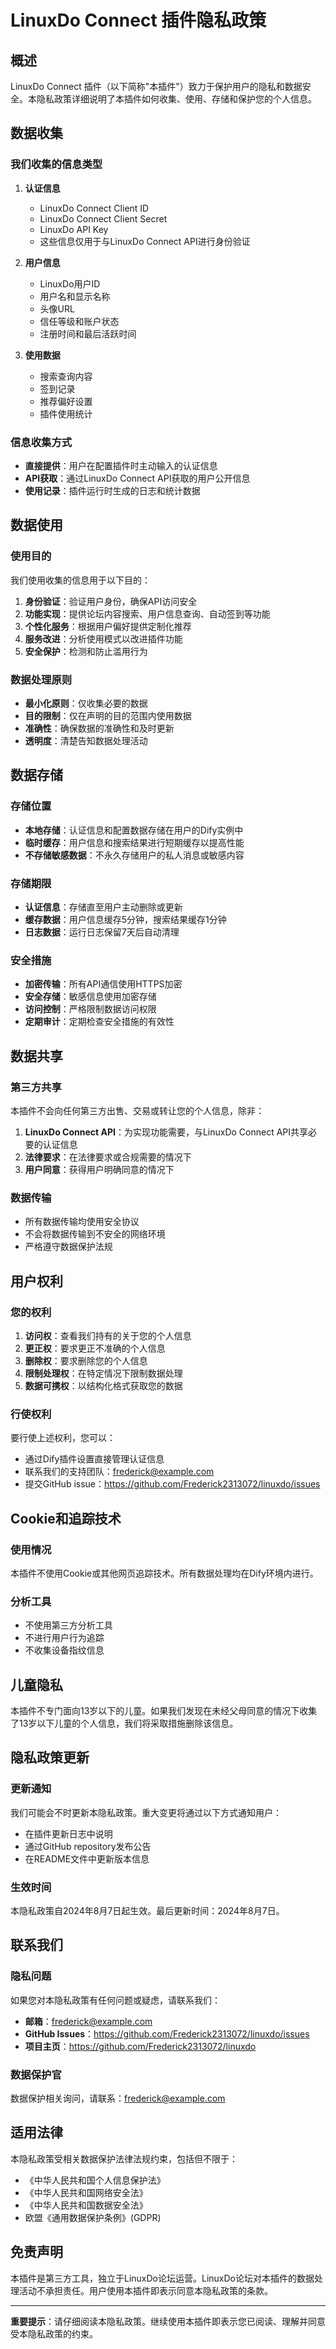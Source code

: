 # LinuxDo Connect 插件隐私政策

## 概述

LinuxDo Connect 插件（以下简称"本插件"）致力于保护用户的隐私和数据安全。本隐私政策详细说明了本插件如何收集、使用、存储和保护您的个人信息。

## 数据收集

### 我们收集的信息类型

1. **认证信息**
   - LinuxDo Connect Client ID
   - LinuxDo Connect Client Secret
   - LinuxDo API Key
   - 这些信息仅用于与LinuxDo Connect API进行身份验证

2. **用户信息**
   - LinuxDo用户ID
   - 用户名和显示名称
   - 头像URL
   - 信任等级和账户状态
   - 注册时间和最后活跃时间

3. **使用数据**
   - 搜索查询内容
   - 签到记录
   - 推荐偏好设置
   - 插件使用统计

### 信息收集方式

- **直接提供**：用户在配置插件时主动输入的认证信息
- **API获取**：通过LinuxDo Connect API获取的用户公开信息
- **使用记录**：插件运行时生成的日志和统计数据

## 数据使用

### 使用目的

我们使用收集的信息用于以下目的：

1. **身份验证**：验证用户身份，确保API访问安全
2. **功能实现**：提供论坛内容搜索、用户信息查询、自动签到等功能
3. **个性化服务**：根据用户偏好提供定制化推荐
4. **服务改进**：分析使用模式以改进插件功能
5. **安全保护**：检测和防止滥用行为

### 数据处理原则

- **最小化原则**：仅收集必要的数据
- **目的限制**：仅在声明的目的范围内使用数据
- **准确性**：确保数据的准确性和及时更新
- **透明度**：清楚告知数据处理活动

## 数据存储

### 存储位置

- **本地存储**：认证信息和配置数据存储在用户的Dify实例中
- **临时缓存**：用户信息和搜索结果进行短期缓存以提高性能
- **不存储敏感数据**：不永久存储用户的私人消息或敏感内容

### 存储期限

- **认证信息**：存储直至用户主动删除或更新
- **缓存数据**：用户信息缓存5分钟，搜索结果缓存1分钟
- **日志数据**：运行日志保留7天后自动清理

### 安全措施

- **加密传输**：所有API通信使用HTTPS加密
- **安全存储**：敏感信息使用加密存储
- **访问控制**：严格限制数据访问权限
- **定期审计**：定期检查安全措施的有效性

## 数据共享

### 第三方共享

本插件不会向任何第三方出售、交易或转让您的个人信息，除非：

1. **LinuxDo Connect API**：为实现功能需要，与LinuxDo Connect API共享必要的认证信息
2. **法律要求**：在法律要求或合规需要的情况下
3. **用户同意**：获得用户明确同意的情况下

### 数据传输

- 所有数据传输均使用安全协议
- 不会将数据传输到不安全的网络环境
- 严格遵守数据保护法规

## 用户权利

### 您的权利

1. **访问权**：查看我们持有的关于您的个人信息
2. **更正权**：要求更正不准确的个人信息
3. **删除权**：要求删除您的个人信息
4. **限制处理权**：在特定情况下限制数据处理
5. **数据可携权**：以结构化格式获取您的数据

### 行使权利

要行使上述权利，您可以：
- 通过Dify插件设置直接管理认证信息
- 联系我们的支持团队：frederick@example.com
- 提交GitHub issue：https://github.com/Frederick2313072/linuxdo/issues

## Cookie和追踪技术

### 使用情况

本插件不使用Cookie或其他网页追踪技术。所有数据处理均在Dify环境内进行。

### 分析工具

- 不使用第三方分析工具
- 不进行用户行为追踪
- 不收集设备指纹信息

## 儿童隐私

本插件不专门面向13岁以下的儿童。如果我们发现在未经父母同意的情况下收集了13岁以下儿童的个人信息，我们将采取措施删除该信息。

## 隐私政策更新

### 更新通知

我们可能会不时更新本隐私政策。重大变更将通过以下方式通知用户：

- 在插件更新日志中说明
- 通过GitHub repository发布公告
- 在README文件中更新版本信息

### 生效时间

本隐私政策自2024年8月7日起生效。最后更新时间：2024年8月7日。

## 联系我们

### 隐私问题

如果您对本隐私政策有任何问题或疑虑，请联系我们：

- **邮箱**：frederick@example.com
- **GitHub Issues**：https://github.com/Frederick2313072/linuxdo/issues
- **项目主页**：https://github.com/Frederick2313072/linuxdo

### 数据保护官

数据保护相关询问，请联系：frederick@example.com

## 适用法律

本隐私政策受相关数据保护法律法规约束，包括但不限于：

- 《中华人民共和国个人信息保护法》
- 《中华人民共和国网络安全法》
- 《中华人民共和国数据安全法》
- 欧盟《通用数据保护条例》(GDPR)

## 免责声明

本插件是第三方工具，独立于LinuxDo论坛运营。LinuxDo论坛对本插件的数据处理活动不承担责任。用户使用本插件即表示同意本隐私政策的条款。

---

**重要提示**：请仔细阅读本隐私政策。继续使用本插件即表示您已阅读、理解并同意受本隐私政策的约束。
